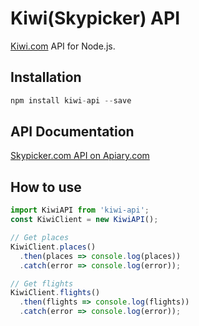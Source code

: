 Kiwi(Skypicker) API
==========

[Kiwi.com](http://www.kiwi.com/) API for Node.js.

## Installation

```javascript
npm install kiwi-api --save
```

## API Documentation
[Skypicker.com API on Apiary.com](http://docs.skypickerpublicapi.apiary.io/#)

## How to use

```javascript
import KiwiAPI from 'kiwi-api';
const KiwiClient = new KiwiAPI();

// Get places
KiwiClient.places()
  .then(places => console.log(places))
  .catch(error => console.log(error));

// Get flights
KiwiClient.flights()
  .then(flights => console.log(flights))
  .catch(error => console.log(error));
```
